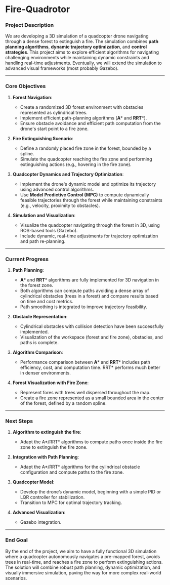 # Fire-Quadrotor

### **Project Description**

We are developing a 3D simulation of a quadcopter drone navigating through a dense forest to extinguish a fire. The simulation combines **path planning algorithms**, **dynamic trajectory optimization**, and **control strategies**. This project aims to explore efficient algorithms for navigating challenging environments while maintaining dynamic constraints and handling real-time adjustments. Eventually, we will extend the simulation to advanced visual frameworks (most probably Gazebo).

---

### **Core Objectives**

1. **Forest Navigation**:
   - Create a randomized 3D forest environment with obstacles represented as cylindrical trees.
   - Implement efficient path-planning algorithms (**A*** and **RRT***).
   - Ensure obstacle avoidance and efficient path computation from the drone's start point to a fire zone.

2. **Fire Extinguishing Scenario**:
   - Define a randomly placed fire zone in the forest, bounded by a spline.
   - Simulate the quadcopter reaching the fire zone and performing extinguishing actions (e.g., hovering in the fire zone).

3. **Quadcopter Dynamics and Trajectory Optimization**:
   - Implement the drone's dynamic model and optimize its trajectory using advanced control algorithms.
   - Use **Model Predictive Control (MPC)** to compute dynamically feasible trajectories through the forest while maintaining constraints (e.g., velocity, proximity to obstacles).

4. **Simulation and Visualization**:
   - Visualize the quadcopter navigating through the forest in 3D, using ROS-based tools (Gazebo).
   - Include dynamic, real-time adjustments for trajectory optimization and path re-planning.

---

### **Current Progress**

1. **Path Planning**:
   - **A*** and **RRT*** algorithms are fully implemented for 3D navigation in the forest zone.
   - Both algorithms can compute paths avoiding a dense array of cylindrical obstacles (trees in a forest) and compare results based on time and cost metrics.
   - Path smoothing is integrated to improve trajectory feasibility.

2. **Obstacle Representation**:
   - Cylindrical obstacles with collision detection have been successfully implemented.
   - Visualization of the workspace (forest and fire zone), obstacles, and paths is complete.

3. **Algorithm Comparison**:
   - Performance comparison between **A*** and **RRT*** includes path efficiency, cost, and computation time. RRT* performs much better in denser environments.
  
4. **Forest Visualization with Fire Zone**:
   - Represent fores with trees well dispersed throughout the map.
   - Create a fire zone represented as a small bounded area in the center of the forest, defined by a random spline.

---

### **Next Steps**

1. **Algorithm to extinguish the fire**:
   - Adapt the A*/RRT* algorithms to compute paths once inside the fire zone to extinguish the fire zone.
     
2. **Integration with Path Planning**:
   - Adapt the A*/RRT* algorithms for the cylindrical obstacle configuration and compute paths to the fire zone.

3. **Quadcopter Model**:
   - Develop the drone’s dynamic model, beginning with a simple PID or LQR controller for stabilization.
   - Transition to MPC for optimal trajectory tracking.

4. **Advanced Visualization**:
   - Gazebo integration.

---

### **End Goal**

By the end of the project, we aim to have a fully functional 3D simulation where a quadcopter autonomously navigates a pre-mapped forest, avoids trees in real-time, and reaches a fire zone to perform extinguishing actions. The solution will combine robust path planning, dynamic optimization, and visually immersive simulation, paving the way for more complex real-world scenarios.
